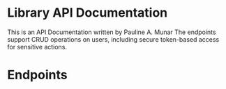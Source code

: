 # **Library API Documentation**
This is an API Documentation written by Pauline A. Munar
The endpoints support CRUD operations on users, including secure token-based access for sensitive actions.
# **Endpoints**

